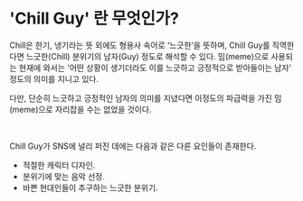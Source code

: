 <!DOCTYPE html>
<html>
<head>
<body>

<h1>'Chill Guy' 란 무엇인가?</h1>
<p>Chill은 한기, 냉기라는 뜻 외에도 형용사 속어로 ‘느긋한‘을 뜻하며, Chill Guy를 직역한다면 느긋한(Chill) 분위기의 남자(Guy) 정도로 해석할 수 있다. 밈(meme)으로 사용되는 현재에 와서는 '어떤 상황이 생기더라도 이를 느긋하고 긍정적으로 받아들이는 남자' 정도의 의미를 지니고 있다. </p>
<p>다만, 단순히 느긋하고 긍정적인 남자의 의미를 지녔다면 이정도의 파급력을 가진 밈(meme)으로 자리잡을 수는 없었을 것이다.</p><br>
<p>Chill Guy가 SNS에 널리 퍼진 데에는 다음과 같은 다른 요인들이 존재한다.</p>
<ul>
<li>적절한 캐릭터 디자인.</li>
<li>분위기에 맞는 음악 선정.</li>
<li>바쁜 현대인들이 추구하는 느긋한 분위기.</li>
</ul>
</body>
</html>
